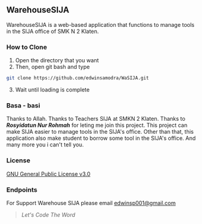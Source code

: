 ## WarehouseSIJA
WarehouseSIJA is a web-based application that functions to manage tools in the SIJA office of SMK N 2 Klaten.

### How to Clone
1. Open the directory that you want
2. Then, open git bash and type
```bash
git clone https://github.com/edwinsamodra/WaSIJA.git
```
3. Wait until loading is complete

### Basa - basi
Thanks to Allah. Thanks to Teachers SIJA at SMKN 2 Klaten. Thanks to ***Rosyidatun Nur Rohmah*** for leting me join this project. This project can make SIJA easier to manage tools in the SIJA's office. Other than that, this application also make student to borrow some tool in the SIJA's office. And many more you i can't tell you.

### License
[GNU General Public License v3.0](https://www.gnu.org/licenses/gpl-3.0.html)

### Endpoints
For Support Warehouse SIJA please email edwinsp001@gmail.com
> *Let's Code The Word*
